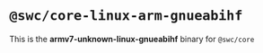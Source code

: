 # `@swc/core-linux-arm-gnueabihf`

This is the **armv7-unknown-linux-gnueabihf** binary for `@swc/core`
